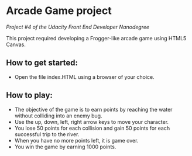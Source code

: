 # Arcade Game project
*Project #4 of the Udacity Front End Developer Nanodegree*

This project required developing a Frogger-like arcade game using HTML5 Canvas.

## How to get started:
* Open the file index.HTML using a browser of your choice.

## How to play:
* The objective of the game is to earn points by reaching the water without colliding into an enemy bug.
* Use the up, down, left, right arrow keys to move your character.
* You lose 50 points for each collision and gain 50 points for each successful trip to the river.
* When you have no more points left, it is game over.
* You win the game by earning 1000 points.

